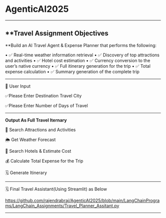 # AgenticAI2025
---
##  **Travel Assignment Objectives

**Build an AI Travel Agent & Expense Planner that performs the following:


•	✅ Real-time weather information retrieval
•	✅ Discovery of top attractions and activities
•	✅ Hotel cost estimation
•	✅ Currency conversion to the user’s native currency
•	✅ Full itinerary generation for the trip
•	✅ Total expense calculation
•	✅ Summary generation of the complete trip

---
🧍 User Input

✅Please Enter Destination Travel City

✅Please Enter Number of Days of Travel

---
**Output As Full Travel Iternary**

📍 Search Attractions and Activities

🌦️ Get Weather Forecast

🏨 Search Hotels & Estimate Cost

💰 Calculate Total Expense for the Trip

🗓️ Generate Itinerary

---
🗓️ Final Travel Assistant(Using Streamlit) as Below 

https://github.com/rajendrabraj/AgenticAI2025/blob/main/LangChainPrograms/LangChain_Assignments/Travel_Planner_Assitant.py

---



